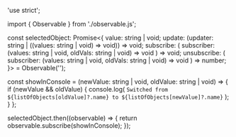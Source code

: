 'use strict';

import { Observable } from './observable.js';

const selectedObject: Promise<{
	value: string | void;
	update: (updater: string | ((values: string | void) => void)) => void;
	subscribe: (
		subscriber: (values: string | void, oldVals: string | void) => void
	) => void;
	unsubscribe: (
		subscriber: (values: string | void, oldVals: string | void) => void
	) => number;
}> = Observable('');

const showInConsole = (newValue: string | void, oldValue: string | void) => {
	if (newValue && oldValue) {
		console.log(
			`Switched from ${listOfObjects[oldValue]?.name} to ${listOfObjects[newValue]?.name}`
		);
	}
};

selectedObject.then((observable) => {
	return observable.subscribe(showInConsole);
});
